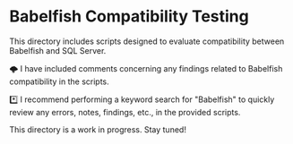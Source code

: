 # Babelfish Compatibility Testing

This directory includes scripts designed to evaluate compatibility between Babelfish and SQL Server.

🌩️      I have included comments concerning any findings related to Babelfish compatibility in the scripts.  

*️⃣      I recommend performing a keyword search for "Babelfish" to quickly review any errors, notes, findings, etc., in the provided scripts.



This directory is a work in progress.  Stay tuned!
